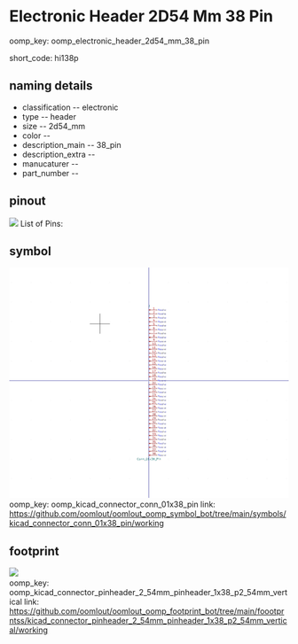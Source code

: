 # Electronic Header 2D54 Mm 38 Pin
oomp_key: oomp_electronic_header_2d54_mm_38_pin  

short_code: hi138p
## naming details
* classification -- electronic
* type -- header
* size -- 2d54_mm
* color -- 
* description_main -- 38_pin
* description_extra -- 
* manucaturer -- 
* part_number -- 
## pinout
![](working_pinout_600.png)
List of Pins:

## symbol

![](symbol/0/working/working_600.png)  
oomp_key: oomp_kicad_connector_conn_01x38_pin
link: https://github.com/oomlout/oomlout_oomp_symbol_bot/tree/main/symbols/kicad_connector_conn_01x38_pin/working


## footprint

![](footprint/0/working/working_600.png)  
oomp_key: oomp_kicad_connector_pinheader_2_54mm_pinheader_1x38_p2_54mm_vertical
link: https://github.com/oomlout/oomlout_oomp_footprint_bot/tree/main/foootprntss/kicad_connector_pinheader_2_54mm_pinheader_1x38_p2_54mm_vertical/working

